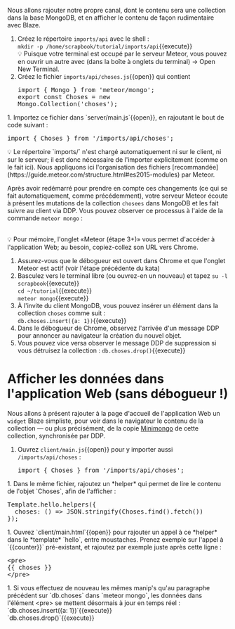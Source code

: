 Nous allons rajouter notre propre canal, dont le contenu sera une collection dans la base MongoDB, et en afficher le contenu de façon rudimentaire avec Blaze.
1. Créez le répertoire `imports/api` avec le shell :<br/>`mkdir -p /home/scrapbook/tutorial/imports/api`{{execute}}<br/>💡 Puisque votre terminal est occupé par le serveur Meteor, vous pouvez en ouvrir un autre avec <i class="fa fa-plus"></i> (dans la boîte à onglets du terminal) → Open New Terminal.
1. Créez le fichier `imports/api/choses.js`{{open}} qui contient <pre class="file" data-filename="imports/api/choses.js" data-target="replace">
import { Mongo } from 'meteor/mongo';
<br/>export const Choses = new Mongo.Collection('choses');
</pre>
1. Importez ce fichier dans `server/main.js`{{open}}, en rajoutant le bout de
code suivant : <pre class="file" data-filename="server/main.js"
data-target="prepend">
import { Choses } from '/imports/api/choses';
</pre>💡 Le répertoire `imports/` n'est chargé automatiquement ni sur
le client, ni sur le serveur; il est donc nécessaire de l'importer
explicitement (comme on le fait ici). Nous appliquons ici
l'organisation des fichiers
[recommandée](https://guide.meteor.com/structure.html#es2015-modules)
par Meteor.

Après avoir redémarré pour prendre en compte ces changements (ce qui
se fait automatiquement, comme précédemment), votre serveur Meteor
écoute à présent les mutations de la collection `chosees` dans MongoDB
et les fait suivre au client via DDP. Vous pouvez observer ce processus à
l'aide de la commande `meteor mongo` :

<br/>💡 Pour mémoire, l'onglet «Meteor (étape 3+)» vous permet d'accéder à l'application Web; au besoin, copiez-collez son URL vers Chrome.
1. Assurez-vous que le débogueur est ouvert dans Chrome et que l'onglet Meteor est actif (voir l'étape précédente du kata)
1. Basculez vers le terminal libre (ou ouvrez-en un nouveau) et tapez `su -l scrapbook`{{execute}}<br/>
   `cd ~/tutorial`{{execute}}<br/>
   `meteor mongo`{{execute}}<br/>
1. À l'invite du client MongoDB, vous pouvez insérer un élément dans la collection `choses` comme suit :<br/>
   `db.choses.insert({a: 1})`{{execute}}
1. Dans le débogueur de Chrome, observez l'arrivée d'un message DDP pour annoncer au navigateur la création du nouvel objet.
1. Vous pouvez vice versa observer le message DDP de suppression si vous détruisez la collection :
   `db.choses.drop()`{{execute}}
   
# Afficher les données dans l'application Web (sans débogueur !)

Nous allons à présent rajouter à la page d'accueil de l'application
Web un `widget` Blaze simpliste, pour voir dans le navigateur le
contenu de la collection — ou plus précisément, de la copie
[Minimongo](https://www.npmjs.com/package/minimongo) de cette
collection, synchronisée par DDP.

1. Ouvrez `client/main.js`{{open}} pour y importer aussi `/imports/api/choses` :<pre class="file" data-filename="client/main.js" data-target="prepend">
import { Choses } from '/imports/api/choses';
</pre>
1. Dans le même fichier, rajoutez un *helper* qui permet de lire le contenu
   de l'objet `Choses`, afin de l'afficher :<pre class="file" data-filename="client/main.js" data-target="append">
Template.hello.helpers({
  choses: () => JSON.stringify(Choses.find().fetch())
});
</pre>
1. Ouvrez `client/main.html`{{open}} pour rajouter un appel à ce *helper* dans le *template* `hello`, entre moustaches. Prenez exemple sur l'appel à `{{counter}}` pré-existant, et rajoutez par exemple juste après cette ligne : <pre class="file" data-target="clipboard">
&lt;pre&gt;
{{ choses }}
&lt;/pre&gt;
</pre>
1. Si vous effectuez de nouveau les mêmes manip's qu'au paragraphe précédent sur `db.choses` dans `meteor mongo`, les données dans l'élément &lt;pre&gt; se mettent désormais à jour en temps réel :<br/>`db.choses.insert({a: 1})`{{execute}}<br/>`db.choses.drop()`{{execute}}
